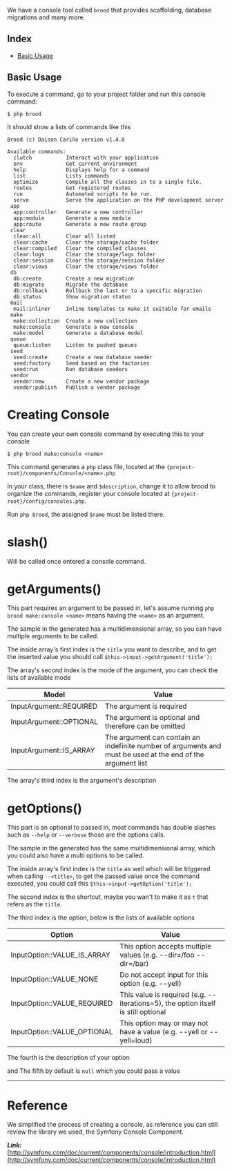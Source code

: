 We have a console tool called `brood` that provides scaffolding, database migrations and many more.

## Index
- [Basic Usage](#basic-usage)


<a name="basic-usage"></a>
## Basic Usage

To execute a command, go to your project folder and run this console command:

```shell
$ php brood
```

It should show a lists of commands like this

```shell
Brood (c) Daison Cariño version v1.4.0

Available commands:
  clutch           Interact with your application
  env              Get current environment
  help             Displays help for a command
  list             Lists commands
  optimize         Compile all the classes in to a single file.
  routes           Get registered routes
  run              Automated scripts to be run.
  serve            Serve the application on the PHP development server
 app
  app:controller   Generate a new controller
  app:module       Generate a new module
  app:route        Generate a new route group
 clear
  clear:all        Clear all listed
  clear:cache      Clear the storage/cache folder
  clear:compiled   Clear the compiled classes
  clear:logs       Clear the storage/logs folder
  clear:session    Clear the storage/session folder
  clear:views      Clear the storage/views folder
 db
  db:create        Create a new migration
  db:migrate       Migrate the database
  db:rollback      Rollback the last or to a specific migration
  db:status        Show migration status
 mail
  mail:inliner     Inline templates to make it suitable for emails
 make
  make:collection  Create a new collection
  make:console     Generate a new console
  make:model       Generate a database model
 queue
  queue:listen     Listen to pushed queues
 seed
  seed:create      Create a new database seeder
  seed:factory     Seed based on the factories
  seed:run         Run database seeders
 vendor
  vendor:new       Create a new vendor package
  vendor:publish   Publish a vendor package
```

# Creating Console

You can create your own console command by executing this to your console

```shell
$ php brood make:console <name>
```

This command generates a `php` class file, located at the `{project-root}/components/Console/<name>.php`

In your class, there is `$name` and `$description`, change it to allow brood to organize the commands, register your console located at `{project-root}/config/consoles.php`.

Run `php brood`, the assigned `$name` must be listed there.



# slash()

Will be called once entered a console command.


# getArguments()

This part requires an argument to be passed in, let's assume running `php brood make:console <name>` means having the `<name>` as an argument.

The sample in the generated has a multidimensional array, so you can have multiple arguments to be called.

The inside array's first index is the `title` you want to describe, and to get the inserted value you should call `$this->input->getArgument('title');`

The array's second index is the mode of the argument, you can check the lists of available mode

| Model                    | Value                                                                                                              |
|--------------------------|--------------------------------------------------------------------------------------------------------------------|
| InputArgument::REQUIRED  | The argument is required                                                                                           |
| InputArgument::OPTIONAL  | The argument is optional and therefore can be omitted                                                              |
| InputArgument::IS_ARRAY  | The argument can contain an indefinite number of arguments and must be used at the end of the argument list        |

The array's third index is the argument's description


# getOptions()

This part is an optional to passed in, most commands has double slashes such as `--help` or `--verbose` those are the options calls.

The sample in the generated has the same multidimensional array, which you could also have a multi options to be called.

The inside array's first index is the `title` as well which will be triggered when calling `--<title>`, to get the passed value once the command executed, you could call this `$this->input->getOption('title');`

The second index is the shortcut, maybe you wan't to make it as `t` that refers as the `title`.

The third index is the option, below is the lists of available options

| Option                          |   Value                                                                             |
|---------------------------------|-------------------------------------------------------------------------------------|
| InputOption::VALUE_IS_ARRAY     |   This option accepts multiple values (e.g. --dir=/foo --dir=/bar)                  |
| InputOption::VALUE_NONE         |   Do not accept input for this option (e.g. --yell)                                 |
| InputOption::VALUE_REQUIRED     |   This value is required (e.g. --iterations=5), the option itself is still optional |
| InputOption::VALUE_OPTIONAL     |   This option may or may not have a value (e.g. --yell or --yell=loud)              |

The fourth is the description of your option

and The fifth by default is `null` which you could pass a value

---

# Reference

We simplified the process of creating a console, as reference you can still review the library we used, the Symfony Console Component.

***Link:*** [http://symfony.com/doc/current/components/console/introduction.html](http://symfony.com/doc/current/components/console/introduction.html)
